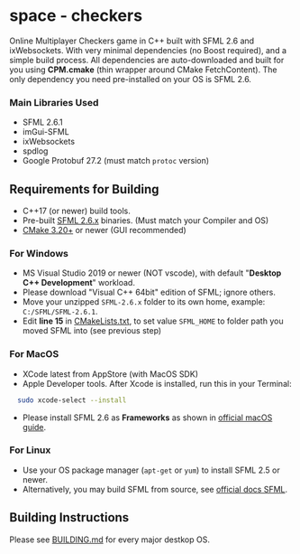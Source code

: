 # space - checkers

Online Multiplayer Checkers game in C++ built with SFML 2.6 and ixWebsockets. With very minimal dependencies (no Boost required), and
a simple build process. All dependencies are auto-downloaded and built for you using **CPM.cmake** (thin wrapper around CMake FetchContent). The only dependency you need
pre-installed on your OS is SFML 2.6.

### Main Libraries Used

- SFML 2.6.1
- imGui-SFML
- ixWebsockets
- spdlog
- Google Protobuf 27.2 (must match `protoc` version)

## Requirements for Building

- C++17 (or newer) build tools.
- Pre-built [SFML 2.6.x](https://www.sfml-dev.org/download/sfml/2.6.1/) binaries. (Must match your Compiler and OS)
- [CMake 3.20+](https://cmake.org/download/) or newer (GUI recommended)

### For Windows

- MS Visual Studio 2019 or newer (NOT vscode), with default "**Desktop C++ Development**" workload.
- Please download "Visual C++ 64bit" edition of SFML; ignore others.
- Move your unzipped `SFML-2.6.x` folder to its own home, example: `C:/SFML/SFML-2.6.1`.
- Edit **line 15** in [CMakeLists.txt](CMakeLists.txt), to set value `SFML_HOME` to folder path you moved SFML into (see previous step)

### For MacOS

- XCode latest from AppStore (with MacOS SDK)
- Apple Developer tools. After Xcode is installed, run this in your Terminal:

```bash
  sudo xcode-select --install
```

- Please install SFML 2.6 as **Frameworks** as shown in [official macOS guide](https://www.sfml-dev.org/tutorials/2.6/start-osx.php).

### For Linux

- Use your OS package manager (`apt-get` or `yum`) to install SFML 2.5 or newer.
- Alternatively, you may build SFML from source, see [official docs SFML](https://www.sfml-dev.org/tutorials/2.6/start-linux.php).

## Building Instructions

Please see [BUILDING.md](BUILDING.md) for every major destkop OS.

